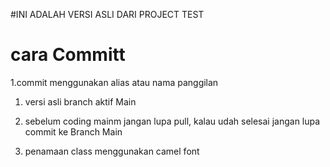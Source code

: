 #INI ADALAH VERSI ASLI DARI PROJECT TEST
# cara Committ
1.commit menggunakan alias atau nama panggilan
1. versi asli branch aktif Main
3. sebelum coding mainm jangan lupa pull, kalau udah selesai jangan lupa commit ke Branch Main

4. penamaan class menggunakan camel font
